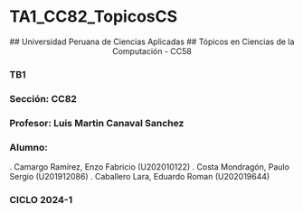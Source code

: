 # TA1_CC82_TopicosCS

<p align="center">
 <a>
 ## Universidad Peruana de Ciencias Aplicadas
 </a>
 ## Tópicos en Ciencias de la Computación - CC58
 
 ### TB1
 
 ### Sección: CC82
 ### Profesor: Luis Martin Canaval Sanchez
 
 ### Alumno:
 
  . Camargo Ramírez, Enzo Fabricio (U202010122)
  . Costa Mondragón, Paulo Sergio (U201912086)
  . Caballero Lara, Eduardo Roman (U202019644)
 
 ### CICLO 2024-1
</p>
